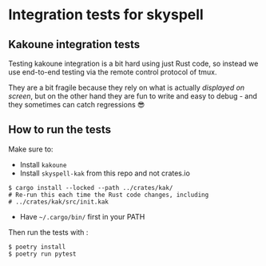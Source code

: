 # Integration tests for skyspell

## Kakoune integration tests

Testing kakoune integration is a bit hard using just Rust code, so instead we use end-to-end testing
via the remote control protocol of tmux.

They are a bit fragile because they rely on what is actually *displayed on screen*,
but on the other hand they are fun to write and easy to debug - and they sometimes can catch regressions 😎

## How to run the tests

Make sure to:

* Install `kakoune`
* Install `skyspell-kak` from this repo and not crates.io

```
$ cargo install --locked --path ../crates/kak/
# Re-run this each time the Rust code changes, including
# ../crates/kak/src/init.kak
```

* Have `~/.cargo/bin/` first in your PATH

Then run the tests with :

```
$ poetry install
$ poetry run pytest
```
